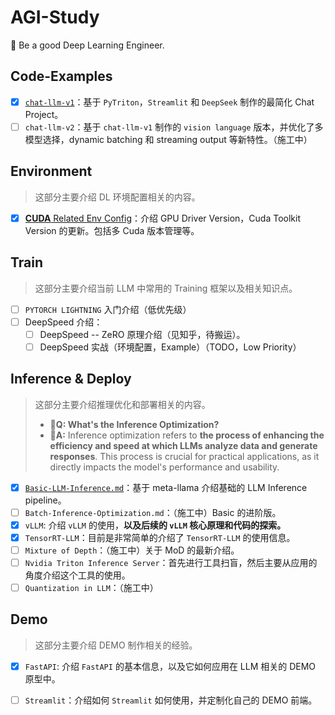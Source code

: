 # AGI-Study


🎯 Be a good Deep Learning Engineer.

## Code-Examples

- [x] [`chat-llm-v1`](https://github.com/keli-wen/AGI-Study/tree/master/code-examples/chat-llm-v1)：基于 `PyTriton`，`Streamlit` 和 `DeepSeek` 制作的最简化 Chat Project。
- [ ] `chat-llm-v2`：基于 `chat-llm-v1` 制作的 `vision language` 版本，并优化了多模型选择，dynamic batching 和 streaming output 等新特性。（施工中）

## Environment

> 这部分主要介绍 DL 环境配置相关的内容。

- [x] [**CUDA** Related Env Config](https://github.com/keli-wen/AGI-Study/blob/master/env/cuda-related.md)：介绍 GPU Driver Version，Cuda Toolkit Version 的更新。包括多 Cuda 版本管理等。

## Train

> 这部分主要介绍当前 LLM 中常用的 Training 框架以及相关知识点。

- [ ] `PYTORCH LIGHTNING` 入门介绍（低优先级）
- [ ] DeepSpeed 介绍：
  - [ ] DeepSpeed -- ZeRO 原理介绍（见知乎，待搬运）。
  - [ ] DeepSpeed 实战（环境配置，Example）（TODO，Low Priority）

## Inference & Deploy

> 这部分主要介绍推理优化和部署相关的内容。
>
> - **🤔Q: What's the Inference Optimization?**
> - **📖A:** Inference optimization refers to **the process of enhancing the efficiency and speed at which LLMs analyze data and generate responses**. This process is crucial for practical applications, as it directly impacts the model's performance and usability.

- [x] [`Basic-LLM-Inference.md`](https://github.com/keli-wen/AGI-Study/blob/master/inference/Basic-LLM-Inference.md)：基于 meta-llama 介绍基础的 LLM Inference pipeline。
- [ ] `Batch-Inference-Optimization.md`：（施工中）Basic 的进阶版。
- [x] `vLLM`: 介绍 `vLLM` 的使用，**以及后续的 `vLLM` 核心原理和代码的探索。**
- [x] `TensorRT-LLM`：目前是非常简单的介绍了 `TensorRT-LLM` 的使用信息。
- [ ] `Mixture of Depth`：（施工中）关于 MoD 的最新介绍。
- [ ] `Nvidia Triton Inference Server`：首先进行工具扫盲，然后主要从应用的角度介绍这个工具的使用。
- [ ] `Quantization in LLM`：（施工中） 

## Demo

> 这部分主要介绍 DEMO 制作相关的经验。

- [x] `FastAPI`: 介绍 `FastAPI` 的基本信息，以及它如何应用在 LLM 相关的 DEMO 原型中。
- [ ] `Streamlit`：介绍如何 `Streamlit` 如何使用，并定制化自己的 DEMO 前端。

